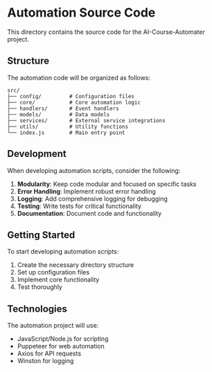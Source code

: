 # Automation Source Code

This directory contains the source code for the AI-Course-Automater project.

## Structure

The automation code will be organized as follows:

```
src/
├── config/         # Configuration files
├── core/           # Core automation logic
├── handlers/       # Event handlers
├── models/         # Data models
├── services/       # External service integrations
├── utils/          # Utility functions
└── index.js        # Main entry point
```

## Development

When developing automation scripts, consider the following:

1. **Modularity**: Keep code modular and focused on specific tasks
2. **Error Handling**: Implement robust error handling
3. **Logging**: Add comprehensive logging for debugging
4. **Testing**: Write tests for critical functionality
5. **Documentation**: Document code and functionality

## Getting Started

To start developing automation scripts:

1. Create the necessary directory structure
2. Set up configuration files
3. Implement core functionality
4. Test thoroughly

## Technologies

The automation project will use:

- JavaScript/Node.js for scripting
- Puppeteer for web automation
- Axios for API requests
- Winston for logging